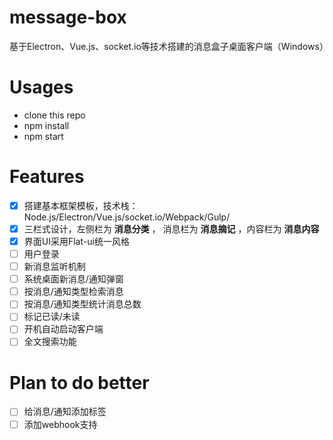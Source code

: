 # message-box
基于Electron、Vue.js、socket.io等技术搭建的消息盒子桌面客户端（Windows）

# Usages

- clone this repo
- npm install
- npm start

# Features

- [x] 搭建基本框架模板，技术栈：Node.js/Electron/Vue.js/socket.io/Webpack/Gulp/
- [x] 三栏式设计，左侧栏为 **消息分类** ， 消息栏为 **消息摘记**  ，内容栏为 **消息内容**
- [x] 界面UI采用Flat-ui统一风格
- [ ] 用户登录
- [ ] 新消息监听机制
- [ ] 系统桌面新消息/通知弹窗
- [ ] 按消息/通知类型检索消息
- [ ] 按消息/通知类型统计消息总数
- [ ] 标记已读/未读
- [ ] 开机自动启动客户端
- [ ] 全文搜索功能

# Plan to do better

- [ ] 给消息/通知添加标签
- [ ] 添加webhook支持
